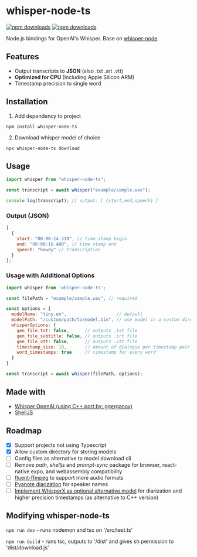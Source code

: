 # whisper-node-ts

[![npm downloads](https://www.npmjs.com/package/whisper-node-ts)](https://www.npmjs.com/package/whisper-node-ts)
[![npm downloads](https://img.shields.io/npm/l/whisper-node-ts)](https://www.npmjs.com/package/whisper-node-ts)

Node.js bindings for OpenAI's Whisper.
Base on [whisper-node](https://github.com/ariym/whisper-node) 

## Features

- Output transcripts to **JSON** (also .txt .srt .vtt)
- **Optimized for CPU** (Including Apple Silicon ARM)
- Timestamp precision to single word

## Installation

1. Add dependency to project

```text
npm install whisper-node-ts
```

2. Download whisper model of choice

```text
npx whisper-node-ts download
```

## Usage

```javascript
import whisper from "whisper-node-ts";

const transcript = await whisper("example/sample.wav");

console.log(transcript); // output: [ {start,end,speech} ]
```

### Output (JSON)

```javascript
[
  {
    start: "00:00:14.310", // time stamp begin
    end: "00:00:16.480", // time stamp end
    speech: "howdy" // transcription
  }
];
```

### Usage with Additional Options

```javascript
import whisper from 'whisper-node-ts';

const filePath = "example/sample.wav", // required

const options = {
  modelName: "tiny.en",                   // default
  modelPath: "/custom/path/to/model.bin", // use model in a custom directory
  whisperOptions: {
    gen_file_txt: false,      // outputs .txt file
    gen_file_subtitle: false, // outputs .srt file
    gen_file_vtt: false,      // outputs .vtt file
    timestamp_size: 10,       // amount of dialogue per timestamp pair
    word_timestamps: true     // timestamp for every word
  }
}

const transcript = await whisper(filePath, options);
```

## Made with

- [Whisper OpenAI (using C++ port by: ggerganov)](https://github.com/ggerganov/whisper.cpp)
- [ShellJS](https://www.npmjs.com/package/shelljs)

## Roadmap

- [x] Support projects not using Typescript
- [x] Allow custom directory for storing models
- [ ] Config files as alternative to model download cli
- [ ] Remove _path_, _shelljs_ and _prompt-sync_ package for browser, react-native expo, and webassembly compatibility
- [ ] [fluent-ffmpeg](https://www.npmjs.com/package/fluent-ffmpeg) to support more audio formats
- [ ] [Pyanote diarization](https://huggingface.co/pyannote/speaker-diarization) for speaker names
- [ ] [Implement WhisperX as optional alternative model](https://github.com/m-bain/whisperX) for diarization and higher precision timestamps (as alternative to C++ version)

## Modifying whisper-node-ts

`npm run dev` - runs nodemon and tsc on '/src/test.ts'

`npm run build` - runs tsc, outputs to '/dist' and gives sh permission to 'dist/download.js'
